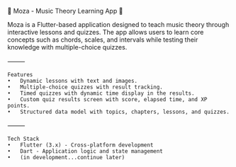 🎵 Moza - Music Theory Learning App 🎵

Moza is a Flutter-based application designed to teach music theory through interactive lessons and quizzes. The app allows users to learn core concepts such as chords, scales, and intervals while testing their knowledge with multiple-choice quizzes.

⸻

    Features
	•	Dynamic lessons with text and images.
	•	Multiple-choice quizzes with result tracking.
	•	Timed quizzes with dynamic time display in the results.
	•	Custom quiz results screen with score, elapsed time, and XP points.
	•	Structured data model with topics, chapters, lessons, and quizzes.

⸻

    Tech Stack
	•	Flutter (3.x) - Cross-platform development
	•	Dart - Application logic and state management
	•	(in development...continue later)
